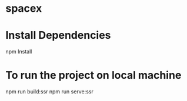 # spacex

# Install Dependencies

npm Install

# To run the project on local machine

npm run build:ssr
npm run serve:ssr
